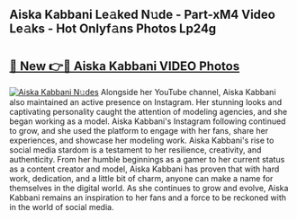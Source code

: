 ## Aiska Kabbani Le𝚊ked N𝚞de - Part-xM4 Video Le𝚊ks - Hot Onlyf𝚊ns Photos Lp24g

# <h2><a href="http://ac20890.deff.icu/?id=Aiska+Kabbani">🔗 New 👉🔴 Aiska Kabbani VIDEO Photos</a></h2>

[![Aiska Kabbani N𝚞des](https://i.imgur.com/rIISA9y.gif)](http://ac20890.deff.icu/?id=Aiska+Kabbani)
Alongside her YouTube channel, Aiska Kabbani also maintained an active presence on Instagram. Her stunning looks and captivating personality caught the attention of modeling agencies, and she began working as a model. Aiska Kabbani's Instagram following continued to grow, and she used the platform to engage with her fans, share her experiences, and showcase her modeling work. Aiska Kabbani's rise to social media stardom is a testament to her resilience, creativity, and authenticity. From her humble beginnings as a gamer to her current status as a content creator and model, Aiska Kabbani has proven that with hard work, dedication, and a little bit of charm, anyone can make a name for themselves in the digital world. As she continues to grow and evolve, Aiska Kabbani remains an inspiration to her fans and a force to be reckoned with in the world of social media.

